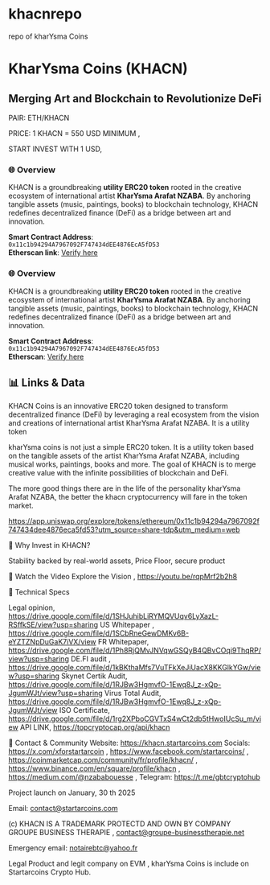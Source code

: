 # khacnrepo
repo of kharYsma Coins

# KharYsma Coins (KHACN)  
## Merging Art and Blockchain to Revolutionize DeFi  

PAIR: ETH/KHACN

PRICE: 1 KHACN = 550 USD MINIMUM ,

START INVEST WITH 1 USD,

### 🌐 **Overview**  
KHACN is a groundbreaking **utility ERC20 token** rooted in the creative ecosystem of international artist **KharYsma Arafat NZABA**. By anchoring tangible assets (music, paintings, books) to blockchain technology, KHACN redefines decentralized finance (DeFi) as a bridge between art and innovation.  

**Smart Contract Address**:  
`0x11c1b94294A7967092F747434dEE4876EcA5fD53`  
**Etherscan link**: [Verify here](https://etherscan.io/token/0x11c1b94294a7967092f747434dee4876eca5fd53)  

### 🌐 **Overview**  
KHACN is a groundbreaking **utility ERC20 token** rooted in the creative ecosystem of international artist **KharYsma Arafat NZABA**. By anchoring tangible assets (music, paintings, books) to blockchain technology, KHACN redefines decentralized finance (DeFi) as a bridge between art and innovation.  

**Smart Contract Address**:  
`0x11c1b94294A7967092F747434dEE4876EcA5fD53`  
**Etherscan**: [Verify here](https://etherscan.io/token/0x11c1b94294a7967092f747434dee4876eca5fd53)  

## 📊 **Links & Data**  

KHACN Coins is an innovative ERC20 token designed to transform decentralized finance (DeFi) by leveraging a real ecosystem from the vision and creations of international artist KharYsma Arafat NZABA. It is a utility token

kharYsma coins is not just a simple ERC20 token. It is a utility token based on the tangible assets of the artist KharYsma Arafat NZABA, including musical works, paintings, books and more. The goal of KHACN is to merge creative value with the infinite possibilities of blockchain and DeFi.

The more good things there are in the life of the personality kharYsma Arafat NZABA, the better the khacn cryptocurrency will fare in the token market.

https://app.uniswap.org/explore/tokens/ethereum/0x11c1b94294a7967092f747434dee4876eca5fd53?utm_source=share-tdp&utm_medium=web

🚀 Why Invest in KHACN?

Stability backed by real-world assets,
Price Floor, secure product

🎥 Watch the Video
Explore the Vision , https://youtu.be/rqpMrf2b2h8

📝 Technical Specs

Legal opinion, https://drive.google.com/file/d/1SHJuhibLiRYMQVUqv6LyXazL-RSffkSE/view?usp=sharing
US Whitepaper , https://drive.google.com/file/d/1SCbRneGewDMKv6B-eYZTZNpDuGaK7iVX/view
FR Whitepaper, https://drive.google.com/file/d/1Ph8RjQMvJNVqwGSQyB4QBvCOqi9ThqRP/view?usp=sharing
DE.FI audit , https://drive.google.com/file/d/1kBKthaMfs7VuTFkXeJiUacX8KKGlkYGw/view?usp=sharing
Skynet Certik Audit, https://drive.google.com/file/d/1RJBw3HgmvfO-1Ewq8J_z-xQp-JgumWJt/view?usp=sharing
Virus Total Audit, https://drive.google.com/file/d/1RJBw3HgmvfO-1Ewq8J_z-xQp-JgumWJt/view
ISO Certificate, https://drive.google.com/file/d/1rg2XPboCGVTxS4wCt2db5tHwoIUcSu_m/view
API LINK, https://topcryptocap.org/api/khacn


📧 Contact & Community
Website: https://khacn.startarcoins.com
Socials: https://x.com/xforstartarcoin , https://www.facebook.com/startarcoins/ ,  https://coinmarketcap.com/community/fr/profile/khacn/ , https://www.binance.com/en/square/profile/khacn ,
https://medium.com/@nzababouesse , 
Telegram: https://t.me/gbtcryptohub

Project launch on January, 30 th 2025

Email: contact@startarcoins.com

(c) KHACN IS A TRADEMARK PROTECTD AND OWN BY COMPANY GROUPE BUSINESS THERAPIE , contact@groupe-businesstherapie.net

Emergency email: notairebtc@yahoo.fr

Legal Product and legit company on EVM , kharYsma Coins is include on Startarcoins Crypto Hub.
